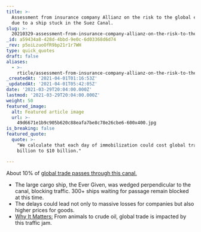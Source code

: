 ```yaml
---
title: >-
  Assessment from insurance company Allianz on the risk to the global economy
  due to a ship stuck in the Suez Canal.
slug: >-
  20210329-assessment-from-insurance-company-allianz-on-the-risk-to-the-global-economy-due-to-a-ship
_id: a59434a8-428d-4bbd-9e0c-6d03368d6d74
_rev: p5oiLzuoOfR9bp21r1r7WH
type: quick_quotes
draft: false
aliases:
  - >-
    rticle/assessment-from-insurance-company-allianz-on-the-risk-to-the-global-economy-due-to-a-ship-stuck-in-the-suez-canal/
_createdAt: '2021-04-01T01:16:53Z'
_updatedAt: '2021-04-01T05:42:05Z'
date: '2021-03-29T20:04:00.000Z'
lastmod: '2021-03-29T20:04:00.000Z'
weight: 50
featured_image:
  alt: Featured article image
  url: >-
    49d6671e1b9c905b620c88eafa7be8c78e26cbe6-600x400.jpg
is_breaking: false
featured_quote:
  quote: >-
    "We calculate that each day of immobilization could cost global trade $6
    billion to $10 billion."

---
```

About 10% of [global trade passes through this canal.](http://13%25%20of%20world%20trade%2C%20estimates%20german%20insurer%20allianz./)

* The large cargo ship, the Ever Given, was wedged perpendicular to the canal, blocking traffic. 300+ ships waiting for passage remain blocked at this time.
* The delays could lead not only to massive losses for companies but also higher prices for goods.
* [Why It Matters:](https://www.usatoday.com/story/news/nation/2021/03/28/suez-canal-grounded-ship-ever-given-still-stuck-passage/7037024002/) From animals to crude oil, global trade is impacted by this traffic jam.